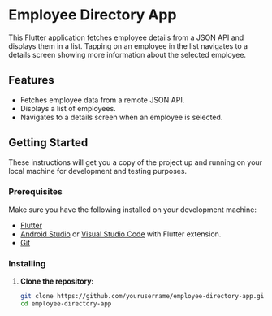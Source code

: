 # Employee Directory App

This Flutter application fetches employee details from a JSON API and displays them in a list. Tapping on an employee in the list navigates to a details screen showing more information about the selected employee.

## Features

- Fetches employee data from a remote JSON API.
- Displays a list of employees.
- Navigates to a details screen when an employee is selected.

## Getting Started

These instructions will get you a copy of the project up and running on your local machine for development and testing purposes.

### Prerequisites

Make sure you have the following installed on your development machine:

- [Flutter](https://flutter.dev/docs/get-started/install)
- [Android Studio](https://developer.android.com/studio) or [Visual Studio Code](https://code.visualstudio.com/) with Flutter extension.
- [Git](https://git-scm.com/)

### Installing

1. **Clone the repository:**

   ```sh
   git clone https://github.com/yourusername/employee-directory-app.git
   cd employee-directory-app
